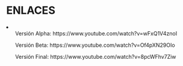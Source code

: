 <h1>ENLACES</h1>
<li>
<ul>Versión Alpha: https://www.youtube.com/watch?v=wFxQ1V4znoI</ul>
<ul>Versión Beta: https://www.youtube.com/watch?v=Of4pXN29OIo</ul>
<ul>Versión Final: https://www.youtube.com/watch?v=8pcWFhv7Ziw</ul>
</li>
